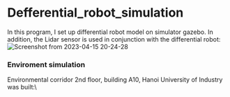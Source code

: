 # Defferential_robot_simulation
In this program, I set up differential robot model on simulator gazebo. In addition, the Lidar sensor is used in conjunction with the differential robot:\
![Screenshot from 2023-04-15 20-24-28](https://github.com/ductu8401/Defferential_robot_simulation/assets/119555693/d62c6d08-432c-428d-b493-0b0624bc3fd2)
### Enviroment simulation
Environmental corridor 2nd floor, building A10, Hanoi University of Industry was built:\

